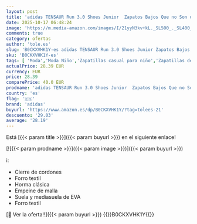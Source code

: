 ```yaml
---
layout: post
title: 'adidas TENSAUR Run 3.0 Shoes Junior  Zapatos Bajos Que no Son de fútbol Unisex Adulto  Clear Pink/Cloud White/Pulse Magenta  36 EU'
date: 2025-10-17 06:48:24
image: 'https://m.media-amazon.com/images/I/21yyN3kv+kL._SL500_._SL400_.jpg'
comments: true
category: ofertas
author: 'tole.es'
slug: 'B0CKXVHK1Y-es adidas TENSAUR Run 3.0 Shoes Junior Zapatos Bajos Que no...'
sku: 'B0CKXVHK1Y-es'
tags: [ 'Moda','Moda Niño','Zapatillas casual para niño','Zapatillas deportivas y de moda para niños','Zapatos de niño','adidas','zapatos','🇪🇸', ]
actualPrice: 28.39 EUR
currency: EUR
price: 28.39
comparePrice: 40.0 EUR
prodname: 'adidas TENSAUR Run 3.0 Shoes Junior  Zapatos Bajos Que no Son de fútbol Unisex Adulto  Clear Pink/Cloud White/Pulse Magenta  36 EU'
country: 'es'
flag: '🇪🇸'
brand: 'adidas'
buyurl: 'https://www.amazon.es/dp/B0CKXVHK1Y/?tag=tolees-21'
descuento: '29.03'
average: '28.19'
---
```


Está [{{< param title >}}]({{< param buyurl >}}) en el siguiente enlace!

[![{{< param prodname >}}]({{< param image >}})]({{< param buyurl >}})

ℹ️:

- Cierre de cordones
- Forro textil
- Horma clásica
- Empeine de malla
- Suela y mediasuela de EVA
- Forro textil

[🛒 Ver la oferta!!]({{< param buyurl >}})
{{<world>}}B0CKXVHK1Y{{</world>}}
